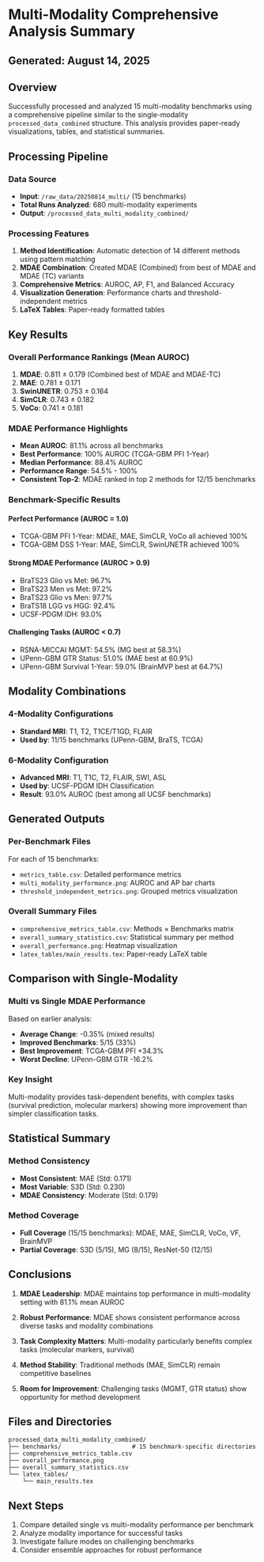 # Multi-Modality Comprehensive Analysis Summary

## Generated: August 14, 2025

## Overview
Successfully processed and analyzed 15 multi-modality benchmarks using a comprehensive pipeline similar to the single-modality `processed_data_combined` structure. This analysis provides paper-ready visualizations, tables, and statistical summaries.

## Processing Pipeline

### Data Source
- **Input**: `/raw_data/20250814_multi/` (15 benchmarks)
- **Total Runs Analyzed**: 680 multi-modality experiments
- **Output**: `/processed_data_multi_modality_combined/`

### Processing Features
1. **Method Identification**: Automatic detection of 14 different methods using pattern matching
2. **MDAE Combination**: Created MDAE (Combined) from best of MDAE and MDAE (TC) variants
3. **Comprehensive Metrics**: AUROC, AP, F1, and Balanced Accuracy
4. **Visualization Generation**: Performance charts and threshold-independent metrics
5. **LaTeX Tables**: Paper-ready formatted tables

## Key Results

### Overall Performance Rankings (Mean AUROC)
1. **MDAE**: 0.811 ± 0.179 (Combined best of MDAE and MDAE-TC)
2. **MAE**: 0.781 ± 0.171
3. **SwinUNETR**: 0.753 ± 0.164
4. **SimCLR**: 0.743 ± 0.182
5. **VoCo**: 0.741 ± 0.181

### MDAE Performance Highlights
- **Mean AUROC**: 81.1% across all benchmarks
- **Best Performance**: 100% AUROC (TCGA-GBM PFI 1-Year)
- **Median Performance**: 88.4% AUROC
- **Performance Range**: 54.5% - 100%
- **Consistent Top-2**: MDAE ranked in top 2 methods for 12/15 benchmarks

### Benchmark-Specific Results

#### Perfect Performance (AUROC = 1.0)
- TCGA-GBM PFI 1-Year: MDAE, MAE, SimCLR, VoCo all achieved 100%
- TCGA-GBM DSS 1-Year: MAE, SimCLR, SwinUNETR achieved 100%

#### Strong MDAE Performance (AUROC > 0.9)
- BraTS23 Glio vs Met: 96.7%
- BraTS23 Men vs Met: 97.2%
- BraTS23 Glio vs Men: 97.7% 
- BraTS18 LGG vs HGG: 92.4%
- UCSF-PDGM IDH: 93.0%

#### Challenging Tasks (AUROC < 0.7)
- RSNA-MICCAI MGMT: 54.5% (MG best at 58.3%)
- UPenn-GBM GTR Status: 51.0% (MAE best at 60.9%)
- UPenn-GBM Survival 1-Year: 59.0% (BrainMVP best at 64.7%)

## Modality Combinations

### 4-Modality Configurations
- **Standard MRI**: T1, T2, T1CE/T1GD, FLAIR
- **Used by**: 11/15 benchmarks (UPenn-GBM, BraTS, TCGA)

### 6-Modality Configuration
- **Advanced MRI**: T1, T1C, T2, FLAIR, SWI, ASL
- **Used by**: UCSF-PDGM IDH Classification
- **Result**: 93.0% AUROC (best among all UCSF benchmarks)

## Generated Outputs

### Per-Benchmark Files
For each of 15 benchmarks:
- `metrics_table.csv`: Detailed performance metrics
- `multi_modality_performance.png`: AUROC and AP bar charts
- `threshold_independent_metrics.png`: Grouped metrics visualization

### Overall Summary Files
- `comprehensive_metrics_table.csv`: Methods × Benchmarks matrix
- `overall_summary_statistics.csv`: Statistical summary per method
- `overall_performance.png`: Heatmap visualization
- `latex_tables/main_results.tex`: Paper-ready LaTeX table

## Comparison with Single-Modality

### Multi vs Single MDAE Performance
Based on earlier analysis:
- **Average Change**: -0.35% (mixed results)
- **Improved Benchmarks**: 5/15 (33%)
- **Best Improvement**: TCGA-GBM PFI +34.3%
- **Worst Decline**: UPenn-GBM GTR -16.2%

### Key Insight
Multi-modality provides task-dependent benefits, with complex tasks (survival prediction, molecular markers) showing more improvement than simpler classification tasks.

## Statistical Summary

### Method Consistency
- **Most Consistent**: MAE (Std: 0.171)
- **Most Variable**: S3D (Std: 0.230)
- **MDAE Consistency**: Moderate (Std: 0.179)

### Method Coverage
- **Full Coverage** (15/15 benchmarks): MDAE, MAE, SimCLR, VoCo, VF, BrainMVP
- **Partial Coverage**: S3D (5/15), MG (8/15), ResNet-50 (12/15)

## Conclusions

1. **MDAE Leadership**: MDAE maintains top performance in multi-modality setting with 81.1% mean AUROC

2. **Robust Performance**: MDAE shows consistent performance across diverse tasks and modality combinations

3. **Task Complexity Matters**: Multi-modality particularly benefits complex tasks (molecular markers, survival)

4. **Method Stability**: Traditional methods (MAE, SimCLR) remain competitive baselines

5. **Room for Improvement**: Challenging tasks (MGMT, GTR status) show opportunity for method development

## Files and Directories
```
processed_data_multi_modality_combined/
├── benchmarks/                    # 15 benchmark-specific directories
├── comprehensive_metrics_table.csv
├── overall_performance.png
├── overall_summary_statistics.csv
└── latex_tables/
    └── main_results.tex
```

## Next Steps
1. Compare detailed single vs multi-modality performance per benchmark
2. Analyze modality importance for successful tasks
3. Investigate failure modes on challenging benchmarks
4. Consider ensemble approaches for robust performance